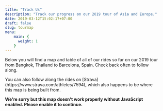 ```yaml
---
title: "Track Us"
description: "Track our progress on our 2019 tour of Asia and Europe."
date: 2019-03-12T15:02:17+07:00
draft: false
slug: tourmap
menu: 
    main: {
      weight: 1
    }
---
```

<head>
  <link href=/css/app.0b742d58.css rel=preload as=style>
  <link href=/css/chunk-vendors.79ad0f4a.css rel=preload as=style>
  <link href=/js/app.74aec447.js rel=preload as=script>
  <link href=/js/chunk-vendors.99354bd3.js rel=preload as=script>
  <link href=/css/chunk-vendors.79ad0f4a.css rel=stylesheet>
  <link href=/css/app.0b742d58.css rel=stylesheet>
</head>
<link href="https://fonts.googleapis.com/css?family=Material+Icons" rel=stylesheet>
<p>Below you will find a map and table of all of our rides so far on our 2019 tour from Bangkok, Thailand to Barcelona,
  Spain. Check back often to follow along.</p>
<p>You can also follow along the rides on [Strava](https://www.strava.com/athletes/7594), which also happens to be where
  this map is being built from.</p><noscript><strong>We're sorry but this map doesn't work properly without JavaScript
    enabled. Please enable it to continue.</strong></noscript>
<div id=app></div>
<script src=/js/chunk-vendors.99354bd3.js> </script> <script src=/js/app.74aec447.js> </script>